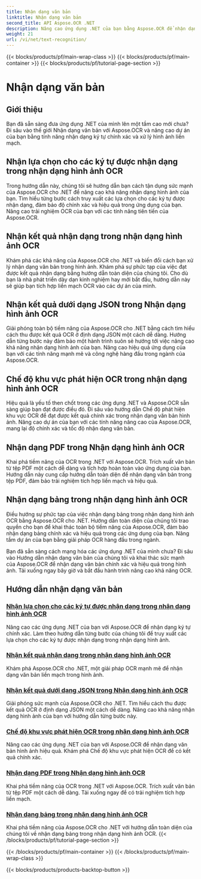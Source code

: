 ```yaml
---
title: Nhận dạng văn bản
linktitle: Nhận dạng văn bản
second_title: API Aspose.OCR .NET
description: Nâng cao ứng dụng .NET của bạn bằng Aspose.OCR để nhận dạng ký tự chính xác. Khám phá các hướng dẫn để có được các lựa chọn, kết quả và định dạng JSON trong nhận dạng hình ảnh OCR.
weight: 21
url: /vi/net/text-recognition/
---
```


{{< blocks/products/pf/main-wrap-class >}}
{{< blocks/products/pf/main-container >}}
{{< blocks/products/pf/tutorial-page-section >}}

# Nhận dạng văn bản

## Giới thiệu

Bạn đã sẵn sàng đưa ứng dụng .NET của mình lên một tầm cao mới chưa? Đi sâu vào thế giới Nhận dạng văn bản với Aspose.OCR và nâng cao dự án của bạn bằng tính năng nhận dạng ký tự chính xác và xử lý hình ảnh liền mạch.

## Nhận lựa chọn cho các ký tự được nhận dạng trong nhận dạng hình ảnh OCR

Trong hướng dẫn này, chúng tôi sẽ hướng dẫn bạn cách tận dụng sức mạnh của Aspose.OCR cho .NET để nâng cao khả năng nhận dạng hình ảnh của bạn. Tìm hiểu từng bước cách truy xuất các lựa chọn cho các ký tự được nhận dạng, đảm bảo độ chính xác và hiệu quả trong ứng dụng của bạn. Nâng cao trải nghiệm OCR của bạn với các tính năng tiên tiến của Aspose.OCR.

## Nhận kết quả nhận dạng trong nhận dạng hình ảnh OCR

Khám phá các khả năng của Aspose.OCR cho .NET và biến đổi cách bạn xử lý nhận dạng văn bản trong hình ảnh. Khám phá sự phức tạp của việc đạt được kết quả nhận dạng bằng hướng dẫn toàn diện của chúng tôi. Cho dù bạn là nhà phát triển dày dạn kinh nghiệm hay mới bắt đầu, hướng dẫn này sẽ giúp bạn tích hợp liền mạch OCR vào các dự án của mình.

## Nhận kết quả dưới dạng JSON trong Nhận dạng hình ảnh OCR

Giải phóng toàn bộ tiềm năng của Aspose.OCR cho .NET bằng cách tìm hiểu cách thu được kết quả OCR ở định dạng JSON một cách dễ dàng. Hướng dẫn từng bước này đảm bảo một hành trình suôn sẻ hướng tới việc nâng cao khả năng nhận dạng hình ảnh của bạn. Nâng cao hiệu quả ứng dụng của bạn với các tính năng mạnh mẽ và công nghệ hàng đầu trong ngành của Aspose.OCR.

## Chế độ khu vực phát hiện OCR trong nhận dạng hình ảnh OCR

Hiệu quả là yếu tố then chốt trong các ứng dụng .NET và Aspose.OCR sẵn sàng giúp bạn đạt được điều đó. Đi sâu vào hướng dẫn Chế độ phát hiện khu vực OCR để đạt được kết quả chính xác trong nhận dạng văn bản hình ảnh. Nâng cao dự án của bạn với các tính năng nâng cao của Aspose.OCR, mang lại độ chính xác và tốc độ nhận dạng văn bản.

## Nhận dạng PDF trong Nhận dạng hình ảnh OCR

Khai phá tiềm năng của OCR trong .NET với Aspose.OCR. Trích xuất văn bản từ tệp PDF một cách dễ dàng và tích hợp hoàn toàn vào ứng dụng của bạn. Hướng dẫn này cung cấp hướng dẫn toàn diện để nhận dạng văn bản trong tệp PDF, đảm bảo trải nghiệm tích hợp liền mạch và hiệu quả.

## Nhận dạng bảng trong nhận dạng hình ảnh OCR

Điều hướng sự phức tạp của việc nhận dạng bảng trong nhận dạng hình ảnh OCR bằng Aspose.OCR cho .NET. Hướng dẫn toàn diện của chúng tôi trao quyền cho bạn để khai thác toàn bộ tiềm năng của Aspose.OCR, đảm bảo nhận dạng bảng chính xác và hiệu quả trong các ứng dụng của bạn. Nâng tầm dự án của bạn bằng giải pháp OCR hàng đầu trong ngành.

Bạn đã sẵn sàng cách mạng hóa các ứng dụng .NET của mình chưa? Đi sâu vào Hướng dẫn nhận dạng văn bản của chúng tôi và khai thác sức mạnh của Aspose.OCR để nhận dạng văn bản chính xác và hiệu quả trong hình ảnh. Tải xuống ngay bây giờ và bắt đầu hành trình nâng cao khả năng OCR.
## Hướng dẫn nhận dạng văn bản
### [Nhận lựa chọn cho các ký tự được nhận dạng trong nhận dạng hình ảnh OCR](./get-choices-for-recognized-characters/)
Nâng cao các ứng dụng .NET của bạn với Aspose.OCR để nhận dạng ký tự chính xác. Làm theo hướng dẫn từng bước của chúng tôi để truy xuất các lựa chọn cho các ký tự được nhận dạng trong nhận dạng hình ảnh.
### [Nhận kết quả nhận dạng trong nhận dạng hình ảnh OCR](./get-recognition-result/)
Khám phá Aspose.OCR cho .NET, một giải pháp OCR mạnh mẽ để nhận dạng văn bản liền mạch trong hình ảnh.
### [Nhận kết quả dưới dạng JSON trong Nhận dạng hình ảnh OCR](./get-result-as-json/)
Giải phóng sức mạnh của Aspose.OCR cho .NET. Tìm hiểu cách thu được kết quả OCR ở định dạng JSON một cách dễ dàng. Nâng cao khả năng nhận dạng hình ảnh của bạn với hướng dẫn từng bước này.
### [Chế độ khu vực phát hiện OCR trong nhận dạng hình ảnh OCR](./ocr-detect-areas-mode/)
Nâng cao các ứng dụng .NET của bạn với Aspose.OCR để nhận dạng văn bản hình ảnh hiệu quả. Khám phá Chế độ khu vực phát hiện OCR để có kết quả chính xác.
### [Nhận dạng PDF trong Nhận dạng hình ảnh OCR](./recognize-pdf/)
Khai phá tiềm năng của OCR trong .NET với Aspose.OCR. Trích xuất văn bản từ tệp PDF một cách dễ dàng. Tải xuống ngay để có trải nghiệm tích hợp liền mạch.
### [Nhận dạng bảng trong nhận dạng hình ảnh OCR](./recognize-table/)
Khai phá tiềm năng của Aspose.OCR cho .NET với hướng dẫn toàn diện của chúng tôi về nhận dạng bảng trong nhận dạng hình ảnh OCR.
{{< /blocks/products/pf/tutorial-page-section >}}

{{< /blocks/products/pf/main-container >}}
{{< /blocks/products/pf/main-wrap-class >}}

{{< blocks/products/products-backtop-button >}}
